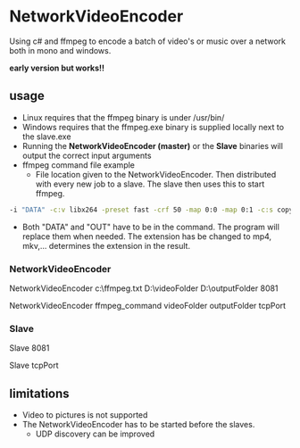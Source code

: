 # NetworkVideoEncoder
Using c# and ffmpeg to encode a batch of video's or music over a network both in mono and windows.

**early version but works!!**

## usage

* Linux requires that the ffmpeg binary is under /usr/bin/
* Windows requires that the ffmpeg.exe binary is supplied locally next to the slave.exe
* Running the **NetworkVideoEncoder (master)** or the **Slave** binaries will output the correct input arguments
* ffmpeg command file example
    * File location given to the NetworkVideoEncoder. Then distributed with every new job to a slave. The slave then uses this to start ffmpeg.
```bash
-i "DATA" -c:v libx264 -preset fast -crf 50 -map 0:0 -map 0:1 -c:s copy -c:a copy "OUT.extension"
```
  * Both "DATA" and "OUT" have to be in the command. The program will replace them when needed. The extension has be changed to mp4, mkv,... determines the extension in the result.

### NetworkVideoEncoder

NetworkVideoEncoder c:\ffmpeg.txt D:\videoFolder D:\outputFolder 8081

NetworkVideoEncoder ffmpeg_command videoFolder outputFolder tcpPort


### Slave

Slave 8081

Slave tcpPort

## limitations

* Video to pictures is not supported
* The NetworkVideoEncoder has to be started before the slaves.
  * UDP discovery can be improved
